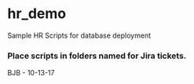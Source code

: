 # hr_demo
Sample HR Scripts for database deployment

### Place scripts in folders named for Jira tickets.
BJB - 10-13-17



